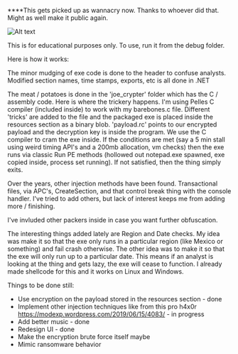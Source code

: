 ****This gets picked up as wannacry now. Thanks to whoever did that. Might as well make it public again.


![Alt text](/screenshot.png?raw=true "Main Window")

This is for educational purposes only.
To use, run it from the debug folder.

Here is how it works:

The minor mudging of exe code is done to the header to confuse analysts. Modified section names, time stamps, exports, etc is all done in .NET

The meat / potatoes is done in the 'joe_crypter' folder which has the C / assembly code. Here is where the trickery happens. I'm using Pelles C compiler (included inside) to work with my barebones.c file. Different 'tricks' are added to the file and the packaged exe is placed inside the resources section as a binary blob. 'payload.rc' points to our encrypted payload and the decryption key is inside the program. We use the C compiler to cram the exe inside. If the conditions are met (say a 5 min stall using weird timing API's and a 200mb allocation, vm checks) then the exe runs via classic Run PE methods (hollowed out notepad.exe spawned, exe copied inside, process set running). If not satisfied, then the thing simply exits. 

Over the years, other injection methods have been found. Transactional files, via APC's, CreateSection, and that control break thing with the console handler. I've tried to add others, but lack of interest keeps me from adding more / finishing.

I've invluded other packers inside in case you want further obfuscation.

The interesting things added lately are Region and Date checks. My idea was make it so that the exe only runs in a particular region (like Mexico or something) and fail crash otherwise. The other idea was to make it so that the exe will only run up to a particular date. This means if an analyst is looking at the thing and gets lazy, the exe will cease to function. I already made shellcode for this and it works on Linux and Windows.

Things to be done still:

* Use encryption on the payload stored in the resources section - done
* Implement other injection techniques like from this pro h4x0r https://modexp.wordpress.com/2019/06/15/4083/ - in progress
* Add better music - done
* Redesign UI - done
* Make the encryption brute force itself maybe
* Mimic ransomware behavior


